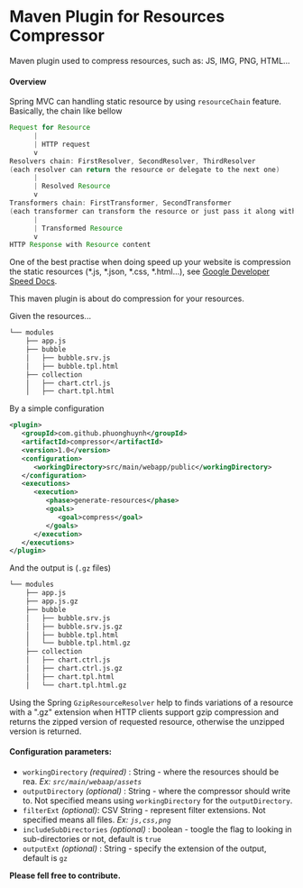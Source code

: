 Maven Plugin for Resources Compressor
==========

Maven plugin used to compress resources, such as: JS, IMG, PNG, HTML...

#### Overview
Spring MVC can handling static resource by using `resourceChain` feature. Basically, the chain like bellow
```java
Request for Resource
      |
      | HTTP request
      v
Resolvers chain: FirstResolver, SecondResolver, ThirdResolver
(each resolver can return the resource or delegate to the next one)
      |
      | Resolved Resource
      v
Transformers chain: FirstTransformer, SecondTransformer
(each transformer can transform the resource or just pass it along without modification)
      |
      | Transformed Resource
      v
HTTP Response with Resource content
```

One of the best practise when doing speed up your website is compression the static resources (*.js, *.json, *.css, *.html...), see [Google Developer Speed Docs](https://developers.google.com/speed/docs/insights/EnableCompression).

This maven plugin is about do compression for your resources.

Given the resources...
```bash
└── modules
    ├── app.js
    ├── bubble
    │   ├── bubble.srv.js
    │   ├── bubble.tpl.html
    ├── collection
    │   ├── chart.ctrl.js
    │   ├── chart.tpl.html
```

By a simple configuration
```xml
<plugin>
   <groupId>com.github.phuonghuynh</groupId>
   <artifactId>compressor</artifactId>
   <version>1.0</version>
   <configuration>
      <workingDirectory>src/main/webapp/public</workingDirectory>
   </configuration>
   <executions>
      <execution>
         <phase>generate-resources</phase>
         <goals>
            <goal>compress</goal>
         </goals>
      </execution>
   </executions>
</plugin>
```

And the output is (`.gz` files)
```bash
└── modules
    ├── app.js
    ├── app.js.gz
    ├── bubble
    │   ├── bubble.srv.js
    │   ├── bubble.srv.js.gz
    │   ├── bubble.tpl.html
    │   └── bubble.tpl.html.gz
    ├── collection
    │   ├── chart.ctrl.js
    │   ├── chart.ctrl.js.gz
    │   ├── chart.tpl.html
    │   └── chart.tpl.html.gz
```

Using the Spring `GzipResourceResolver` help to finds variations of a resource with a ".gz" extension when HTTP clients support gzip compression and returns the zipped version of requested resource, otherwise the unzipped version is returned.

#### Configuration parameters:
- `workingDirectory` *(required)* : String - where the resources should be rea. *Ex: `src/main/webaap/assets`*
- `outputDirectory` *(optional)* : String - where the compressor should write to. Not specified means using `workingDirectory` for the `outputDirectory`.
- `filterExt` *(optional)*: CSV String - represent filter extensions. Not specified means all files. *Ex: `js,css,png`*
- `includeSubDirectories` *(optional)* : boolean - toogle the flag to looking in sub-directories or not, default is `true`
- `outputExt` *(optional)* : String - specify the extension of the output, default is `gz`

**Please fell free to contribute.**